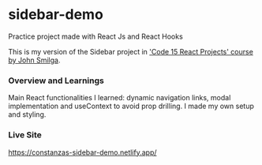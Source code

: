 # sidebar-demo
Practice project made with React Js and React Hooks

This is my version of the Sidebar project in ['Code 15 React Projects' course by John Smilga](https://youtu.be/a_7Z7C_JCyo).

### Overview and Learnings

Main React functionalities I learned: dynamic navigation links, modal implementation and useContext to avoid prop drilling. I made my own setup and styling.

### Live Site
https://constanzas-sidebar-demo.netlify.app/
